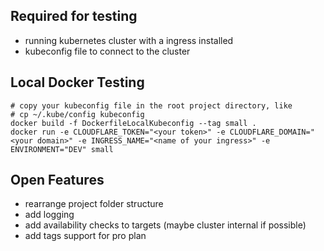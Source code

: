 

## Required for testing
* running kubernetes cluster with a ingress installed
* kubeconfig file to connect to the cluster

## Local Docker Testing
```
# copy your kubeconfig file in the root project directory, like 
# cp ~/.kube/config kubeconfig
docker build -f DockerfileLocalKubeconfig --tag small .
docker run -e CLOUDFLARE_TOKEN="<your token>" -e CLOUDFLARE_DOMAIN="<your domain>" -e INGRESS_NAME="<name of your ingress>" -e ENVIRONMENT="DEV" small
```

## Open Features
* rearrange project folder structure
* add logging
* add availability checks to targets (maybe cluster internal if possible)
* add tags support for pro plan